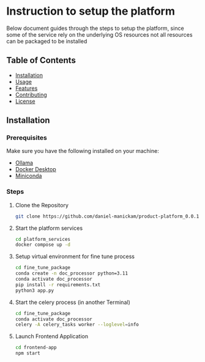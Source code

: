 # Instruction to setup the platform

Below document guides through the steps to setup the platform, since some of the service rely on the underlying OS resources
not all resources can be packaged to be installed

## Table of Contents
- [Installation](#installation)
- [Usage](#usage)
- [Features](#features)
- [Contributing](#contributing)
- [License](#license)

## Installation

### Prerequisites

Make sure you have the following installed on your machine:
- [Ollama](https://ollama.ai/download)
- [Docker Desktop](https://www.docker.com/products/docker-desktop/)
- [Miniconda](https://docs.conda.io/projects/conda/en/latest/user-guide/install/macos.html)

### Steps

1. Clone the Repository
   ```bash
   git clone https://github.com/daniel-manickam/product-platform_0.0.1.git

2. Start the platform services
   ```bash
   cd platform_services
   docker compose up -d
   
3. Setup virtual environment for fine tune process
   ```bash
   cd fine_tune_package
   conda create -n doc_processor python=3.11
   conda activate doc_processor
   pip install -r requirements.txt
   python3 app.py
   
4. Start the celery process (in another Terminal)
   ```bash
   cd fine_tune_package
   conda activate doc_processor
   celery -A celery_tasks worker --loglevel=info
   
5. Launch Frontend Application
   ```bash
   cd frontend-app
   npm start

